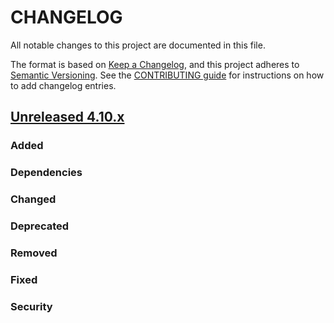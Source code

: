 # CHANGELOG
All notable changes to this project are documented in this file.

The format is based on [Keep a Changelog](https://keepachangelog.com/en/1.0.0/), and this project adheres to [Semantic Versioning](https://semver.org/spec/v2.0.0.html). See the [CONTRIBUTING guide](./CONTRIBUTING.md#Changelog) for instructions on how to add changelog entries.

## [Unreleased 4.10.x]
### Added

### Dependencies

### Changed

### Deprecated

### Removed

### Fixed

### Security


[Unreleased 4.10.x]: https://github.com/wazuh/wazuh-indexer/compare/4.10.0...4.10.1
